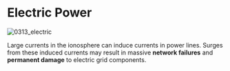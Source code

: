# Electric Power

![0313_electric](./static/0313_electric.png)

Large currents in the ionosphere can induce currents in power lines.  Surges from these induced currents may result in massive **network failures** and **permanent damage** to electric grid components.
